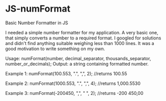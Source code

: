 # JS-numFormat
Basic Number Formatter in JS

I needed a simple number formatter for my application. A very basic one, that simply converts a number
to a required format. I googled for solutions and didn't find anything suitable weighing less than 1000 lines.
It was a good motivation to write something on my own.

Usage:
numFormat(number, decimal_separator, thousands_separator, number_or_decimals);
Output: a string containing formatted number.

Example 1:
numFormat(100.553, ".", ",", 2); //returns 100.55

Example 2:
numFormat(1000.553, ".", ",", 4); //returns 1,000.5530

Example 3: 
numFormat(-200450, ",", " ", 2); //returns -200 450,00
